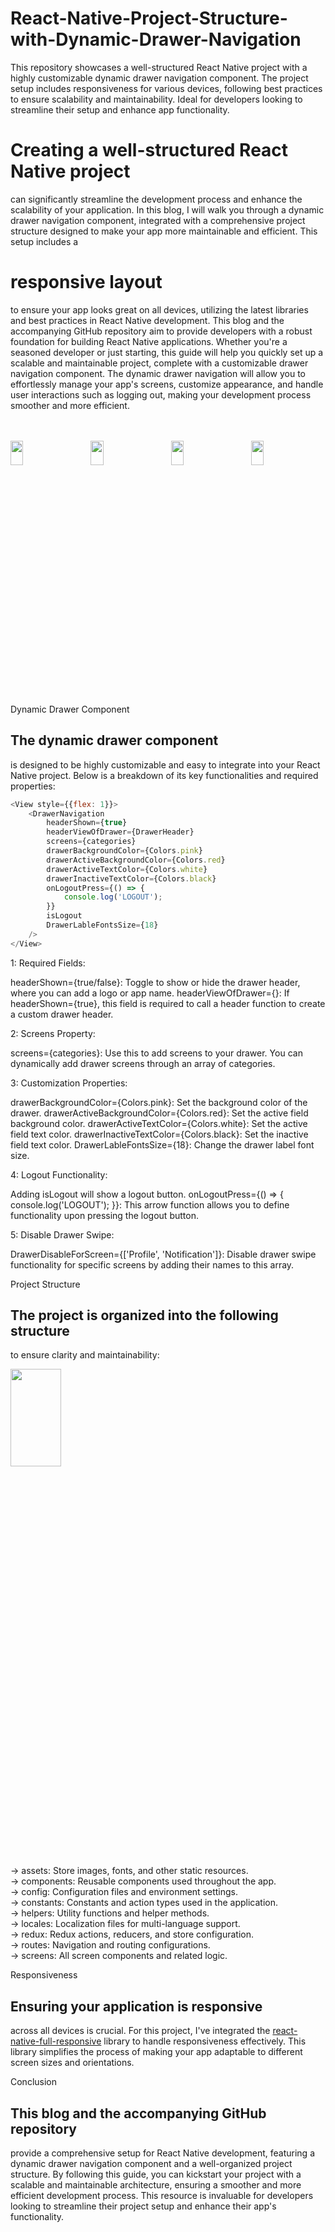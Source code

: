 # React-Native-Project-Structure-with-Dynamic-Drawer-Navigation
This repository showcases a well-structured React Native project with a highly customizable dynamic drawer navigation component. The project setup includes responsiveness for various devices, following best practices to ensure scalability and maintainability. Ideal for developers looking to streamline their setup and enhance app functionality.

<H1>Creating a well-structured React Native project</H1> can significantly streamline the development process and enhance the scalability of your application. In this blog, I will walk you through a dynamic drawer navigation component, integrated with a comprehensive project structure designed to make your app more maintainable and efficient. This setup includes a <H1>responsive layout</H1> to ensure your app looks great on all devices, utilizing the latest libraries and best practices in React Native development.
This blog and the accompanying GitHub repository aim to provide developers with a robust foundation for building React Native applications. Whether you're a seasoned developer or just starting, this guide will help you quickly set up a scalable and maintainable project, complete with a customizable drawer navigation component. The dynamic drawer navigation will allow you to effortlessly manage your app's screens, customize appearance, and handle user interactions such as logging out, making your development process smoother and more efficient. </br></br></br>

<img src="https://github.com/devzaveri/React-Native-Project-Structure-with-Dynamic-Drawer-Navigation/assets/84063889/40316e65-b62e-4943-ada9-2855f34fdd4a" width="20%" height="10%"> &nbsp; &nbsp; &nbsp;
<img src="https://github.com/devzaveri/React-Native-Project-Structure-with-Dynamic-Drawer-Navigation/assets/84063889/b37402fd-8e0d-4edd-bd45-7fe63ba23248" width="20%" height="10%"> &nbsp; &nbsp; &nbsp;
<img src="https://github.com/devzaveri/React-Native-Project-Structure-with-Dynamic-Drawer-Navigation/assets/84063889/3075a66b-8633-410a-8f41-3dc1425191ab" width="20%" height="10%"> &nbsp; &nbsp; &nbsp;
<img src="https://github.com/devzaveri/React-Native-Project-Structure-with-Dynamic-Drawer-Navigation/assets/84063889/1671449c-8eb8-4572-b0d8-76aa30675e69" width="20%" height="10%"> &nbsp; &nbsp; &nbsp;






Dynamic Drawer Component
<H2>The dynamic drawer component</H2> is designed to be highly customizable and easy to integrate into your React Native project. Below is a breakdown of its key functionalities and required properties:

```javascript
<View style={{flex: 1}}>
    <DrawerNavigation
        headerShown={true}
        headerViewOfDrawer={DrawerHeader}
        screens={categories}
        drawerBackgroundColor={Colors.pink}
        drawerActiveBackgroundColor={Colors.red}
        drawerActiveTextColor={Colors.white}
        drawerInactiveTextColor={Colors.black}
        onLogoutPress={() => {
            console.log('LOGOUT');
        }}
        isLogout
        DrawerLableFontsSize={18}
    />
</View>
```

1: Required Fields:

headerShown={true/false}: Toggle to show or hide the drawer header, where you can add a logo or app name.
headerViewOfDrawer={}: If headerShown={true}, this field is required to call a header function to create a custom drawer header.


2: Screens Property:

screens={categories}: Use this to add screens to your drawer. You can dynamically add drawer screens through an array of categories.


3: Customization Properties:

drawerBackgroundColor={Colors.pink}: Set the background color of the drawer.
drawerActiveBackgroundColor={Colors.red}: Set the active field background color.
drawerActiveTextColor={Colors.white}: Set the active field text color.
drawerInactiveTextColor={Colors.black}: Set the inactive field text color.
DrawerLableFontsSize={18}: Change the drawer label font size.


4: Logout Functionality:

Adding isLogout will show a logout button.
onLogoutPress={() => { console.log('LOGOUT'); }}: This arrow function allows you to define functionality upon pressing the logout button.


5: Disable Drawer Swipe:

DrawerDisableForScreen={['Profile', 'Notification']}: Disable drawer swipe functionality for specific screens by adding their names to this array.


Project Structure
<H2>The project is organized into the following structure</H2> to ensure clarity and maintainability:

<img src="https://github.com/devzaveri/React-Native-Project-Structure-with-Dynamic-Drawer-Navigation/assets/84063889/3e98577c-f8ac-4a13-8d6b-a817a6899e71" width="40%" height="20%"> &nbsp; &nbsp; &nbsp;



-> assets: Store images, fonts, and other static resources.</br>
-> components: Reusable components used throughout the app.</br>
-> config: Configuration files and environment settings.</br>
-> constants: Constants and action types used in the application.</br>
-> helpers: Utility functions and helper methods.</br>
-> locales: Localization files for multi-language support. </br>
-> redux: Redux actions, reducers, and store configuration.</br>
-> routes: Navigation and routing configurations.</br>
-> screens: All screen components and related logic.</br>

Responsiveness
<H2>Ensuring your application is responsive</H2> across all devices is crucial. For this project, I've integrated the <a href="https://www.npmjs.com/package/react-native-full-responsive">react-native-full-responsive</a> library to handle responsiveness effectively. This library simplifies the process of making your app adaptable to different screen sizes and orientations.

Conclusion
<H2>This blog and the accompanying GitHub repository</H2> provide a comprehensive setup for React Native development, featuring a dynamic drawer navigation component and a well-organized project structure. By following this guide, you can kickstart your project with a scalable and maintainable architecture, ensuring a smoother and more efficient development process. This resource is invaluable for developers looking to streamline their project setup and enhance their app's functionality.
